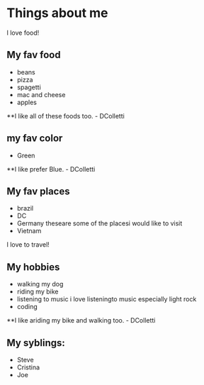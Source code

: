 # Things about me

I love food!

## My fav food 
- beans
- pizza
- spagetti
- mac and cheese
- apples

**I like all of these foods too. - DColletti

## my fav color
- Green


**I like prefer Blue. - DColletti

## My fav places
- brazil
- DC
- Germany theseare some of  the placesi would like to visit
- Vietnam

I love to travel!



## My hobbies
- walking my dog 
- riding my bike
- listening to music i love listeningto music especially light rock
- coding

**I like ariding my bike and walking too. - DColletti

## My syblings:
- Steve
- Cristina
- Joe
